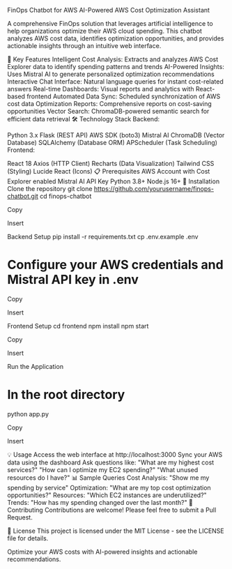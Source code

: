 FinOps Chatbot for AWS
AI-Powered AWS Cost Optimization Assistant

A comprehensive FinOps solution that leverages artificial intelligence to help organizations optimize their AWS cloud spending. This chatbot analyzes AWS cost data, identifies optimization opportunities, and provides actionable insights through an intuitive web interface.

🚀 Key Features
Intelligent Cost Analysis: Extracts and analyzes AWS Cost Explorer data to identify spending patterns and trends
AI-Powered Insights: Uses Mistral AI to generate personalized optimization recommendations
Interactive Chat Interface: Natural language queries for instant cost-related answers
Real-time Dashboards: Visual reports and analytics with React-based frontend
Automated Data Sync: Scheduled synchronization of AWS cost data
Optimization Reports: Comprehensive reports on cost-saving opportunities
Vector Search: ChromaDB-powered semantic search for efficient data retrieval
🛠️ Technology Stack
Backend:

Python 3.x
Flask (REST API)
AWS SDK (boto3)
Mistral AI
ChromaDB (Vector Database)
SQLAlchemy (Database ORM)
APScheduler (Task Scheduling)
Frontend:

React 18
Axios (HTTP Client)
Recharts (Data Visualization)
Tailwind CSS (Styling)
Lucide React (Icons)
📋 Prerequisites
AWS Account with Cost Explorer enabled
Mistral AI API Key
Python 3.8+
Node.js 16+
🔧 Installation
Clone the repository
git clone https://github.com/yourusername/finops-chatbot.git
cd finops-chatbot

Copy

Insert

Backend Setup
pip install -r requirements.txt
cp .env.example .env
# Configure your AWS credentials and Mistral API key in .env

Copy

Insert

Frontend Setup
cd frontend
npm install
npm start

Copy

Insert

Run the Application
# In the root directory
python app.py

Copy

Insert

💡 Usage
Access the web interface at http://localhost:3000
Sync your AWS data using the dashboard
Ask questions like:
"What are my highest cost services?"
"How can I optimize my EC2 spending?"
"What unused resources do I have?"
📊 Sample Queries
Cost Analysis: "Show me my spending by service"
Optimization: "What are my top cost optimization opportunities?"
Resources: "Which EC2 instances are underutilized?"
Trends: "How has my spending changed over the last month?"
🤝 Contributing
Contributions are welcome! Please feel free to submit a Pull Request.

📄 License
This project is licensed under the MIT License - see the LICENSE file for details.

Optimize your AWS costs with AI-powered insights and actionable recommendations.
